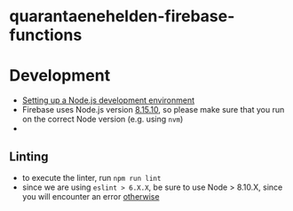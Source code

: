 # quarantaenehelden-firebase-functions

# Development

* [Setting up a Node.js development environment](https://cloud.google.com/nodejs/docs/setup)
* Firebase uses Node.js version [8.15.10](https://cloud.google.com/functions/docs/concepts/nodejs-8-runtime), so please make sure that you run on the correct Node version (e.g. using `nvm`)
*

## Linting

* to execute the linter, run `npm run lint`
* since we are using `eslint > 6.X.X`, be sure to use Node > 8.10.X, since you will encounter an error [otherwise](https://github.com/eslint/eslint/issues/12493#issuecomment-546928948)
